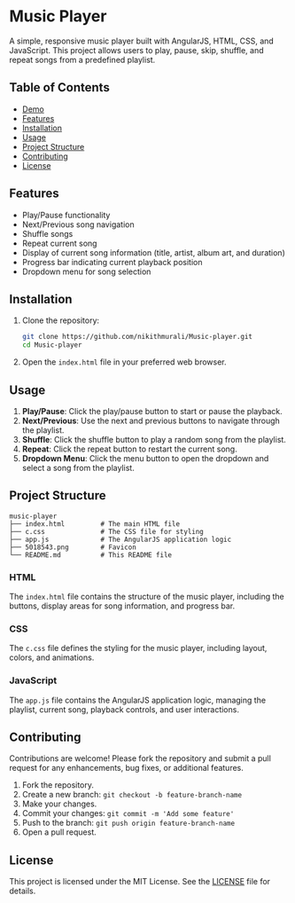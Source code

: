 # Music Player

A simple, responsive music player built with AngularJS, HTML, CSS, and JavaScript. This project allows users to play, pause, skip, shuffle, and repeat songs from a predefined playlist. 

## Table of Contents

- [Demo](#demo)
- [Features](#features)
- [Installation](#installation)
- [Usage](#usage)
- [Project Structure](#project-structure)
- [Contributing](#contributing)
- [License](#license)

## Features

- Play/Pause functionality
- Next/Previous song navigation
- Shuffle songs
- Repeat current song
- Display of current song information (title, artist, album art, and duration)
- Progress bar indicating current playback position
- Dropdown menu for song selection

## Installation

1. Clone the repository:

    ```bash
    git clone https://github.com/nikithmurali/Music-player.git
    cd Music-player
    ```

2. Open the `index.html` file in your preferred web browser.

## Usage

1. **Play/Pause**: Click the play/pause button to start or pause the playback.
2. **Next/Previous**: Use the next and previous buttons to navigate through the playlist.
3. **Shuffle**: Click the shuffle button to play a random song from the playlist.
4. **Repeat**: Click the repeat button to restart the current song.
5. **Dropdown Menu**: Click the menu button to open the dropdown and select a song from the playlist.

## Project Structure

```plaintext
music-player
├── index.html         # The main HTML file
├── c.css              # The CSS file for styling
├── app.js             # The AngularJS application logic
├── 5018543.png        # Favicon
└── README.md          # This README file
```

### HTML

The `index.html` file contains the structure of the music player, including the buttons, display areas for song information, and progress bar.

### CSS

The `c.css` file defines the styling for the music player, including layout, colors, and animations.

### JavaScript

The `app.js` file contains the AngularJS application logic, managing the playlist, current song, playback controls, and user interactions.

## Contributing

Contributions are welcome! Please fork the repository and submit a pull request for any enhancements, bug fixes, or additional features.

1. Fork the repository.
2. Create a new branch: `git checkout -b feature-branch-name`
3. Make your changes.
4. Commit your changes: `git commit -m 'Add some feature'`
5. Push to the branch: `git push origin feature-branch-name`
6. Open a pull request.

## License

This project is licensed under the MIT License. See the [LICENSE](LICENSE) file for details.

